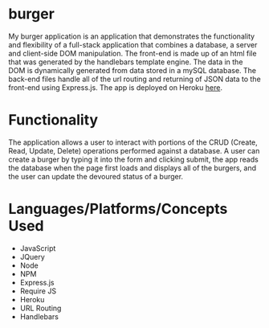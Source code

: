 # burger

My burger application is an application that demonstrates the functionality and flexibility of a full-stack application that combines a database, a server and client-side DOM manipulation. The front-end is made up of an html file that was generated by the handlebars template engine. The data in the DOM is dynamically generated from data stored in a mySQL database. The back-end files handle all of the url routing and returning of JSON data to the front-end using Express.js. The app is deployed on Heroku [here](https://nameless-temple-88687.herokuapp.com/).

# Functionality

The application allows a user to interact with portions of the CRUD (Create, Read, Update, Delete) operations performed against a database. A user can create a burger by typing it into the form and clicking submit, the app reads the database when the page first loads and displays all of the burgers, and the user can update the devoured status of a burger.

# Languages/Platforms/Concepts Used
- JavaScript
- JQuery
- Node
- NPM
- Express.js
- Require JS
- Heroku
- URL Routing
- Handlebars
